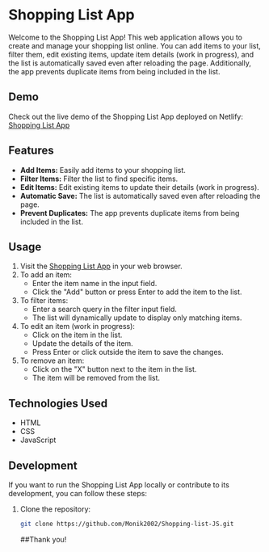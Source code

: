 # Shopping List App

Welcome to the Shopping List App! This web application allows you to create and manage your shopping list online. You can add items to your list, filter them, edit existing items, update item details (work in progress), and the list is automatically saved even after reloading the page. Additionally, the app prevents duplicate items from being included in the list.

## Demo

Check out the live demo of the Shopping List App deployed on Netlify: [Shopping List App](https://shopping-list-js-1.netlify.app/)

## Features

- **Add Items:** Easily add items to your shopping list.
- **Filter Items:** Filter the list to find specific items.
- **Edit Items:** Edit existing items to update their details (work in progress).
- **Automatic Save:** The list is automatically saved even after reloading the page.
- **Prevent Duplicates:** The app prevents duplicate items from being included in the list.

## Usage

1. Visit the [Shopping List App](https://shopping-list-js-1.netlify.app/) in your web browser.
2. To add an item:
   - Enter the item name in the input field.
   - Click the "Add" button or press Enter to add the item to the list.
3. To filter items:
   - Enter a search query in the filter input field.
   - The list will dynamically update to display only matching items.
4. To edit an item (work in progress):
   - Click on the item in the list.
   - Update the details of the item.
   - Press Enter or click outside the item to save the changes.
5. To remove an item:
   - Click on the "X" button next to the item in the list.
   - The item will be removed from the list.

## Technologies Used

- HTML
- CSS
- JavaScript

## Development

If you want to run the Shopping List App locally or contribute to its development, you can follow these steps:

1. Clone the repository:

   ```bash
   git clone https://github.com/Monik2002/Shopping-list-JS.git
   ```

   ##Thank you!
